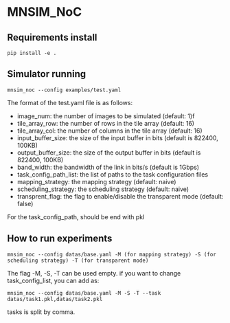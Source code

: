 # MNSIM_NoC
## Requirements install
```
pip install -e .
```
## Simulator running
```
mnsim_noc --config examples/test.yaml
```

The format of the test.yaml file is as follows:
* image_num: the number of images to be simulated (default: 1)f
* tile_array_row: the number of rows in the tile array (default: 16)
* tile_array_col: the number of columns in the tile array (default: 16)
* input_buffer_size: the size of the input buffer in bits (default is 822400, 100KB)
* output_buffer_size: the size of the output buffer in bits (default is 822400, 100KB)
* band_width: the bandwidth of the link in bits/s (default is 1Gbps)
* task_config_path_list: the list of paths to the task configuration files
* mapping_strategy: the mapping strategy (default: naive)
* scheduling_strategy: the scheduling strategy (default: naive)
* transprent_flag: the flag to enable/disable the transparent mode (default: false)

For the task_config_path, should be end with pkl

## How to run experiments
```
mnsim_noc --config datas/base.yaml -M (for mapping strategy) -S (for scheduling strategy) -T (for transparent mode)
```

The flag -M, -S, -T can be used empty. if you want to change task_config_list, you can add as:

```
mnsim_noc --config datas/base.yaml -M -S -T --task datas/task1.pkl,datas/task2.pkl
```
tasks is split by comma.
